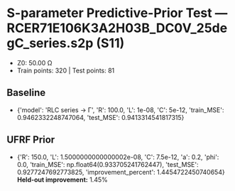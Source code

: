 # S-parameter Predictive-Prior Test — RCER71E106K3A2H03B_DC0V_25degC_series.s2p (S11)
- Z0: 50.00 Ω
- Train points: 320  |  Test points: 81

## Baseline
- {'model': 'RLC series -> Γ', 'R': 100.0, 'L': 1e-08, 'C': 5e-12, 'train_MSE': 0.9462332248747064, 'test_MSE': 0.9413314541817315}

## UFRF Prior
- {'R': 150.0, 'L': 1.5000000000000002e-08, 'C': 7.5e-12, 'a': 0.2, 'phi': 0.0, 'train_MSE': np.float64(0.933705241762447), 'test_MSE': 0.9277247692773825, 'improvement_percent': 1.4454722450740654}
**Held-out improvement:** 1.45%